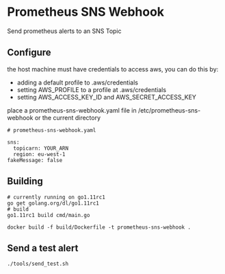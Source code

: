 # Prometheus SNS Webhook

Send prometheus alerts to an SNS Topic

## Configure

the host machine must have credentials to access aws, you can do this by:
 - adding a default profile to .aws/credentials
 - setting AWS_PROFILE to a profile at .aws/credentials
 - setting AWS_ACCESS_KEY_ID and AWS_SECRET_ACCESS_KEY

place a prometheus-sns-webhook.yaml file in /etc/prometheus-sns-webhook or the current directory

```
# prometheus-sns-webhook.yaml

sns:
  topicarn: YOUR_ARN
  region: eu-west-1
fakeMessage: false
```

## Building

```
# currently running on go1.11rc1
go get golang.org/dl/go1.11rc1
# build
go1.11rc1 build cmd/main.go
```

```
docker build -f build/Dockerfile -t prometheus-sns-webhook .
```

## Send a test alert
```
./tools/send_test.sh
```
